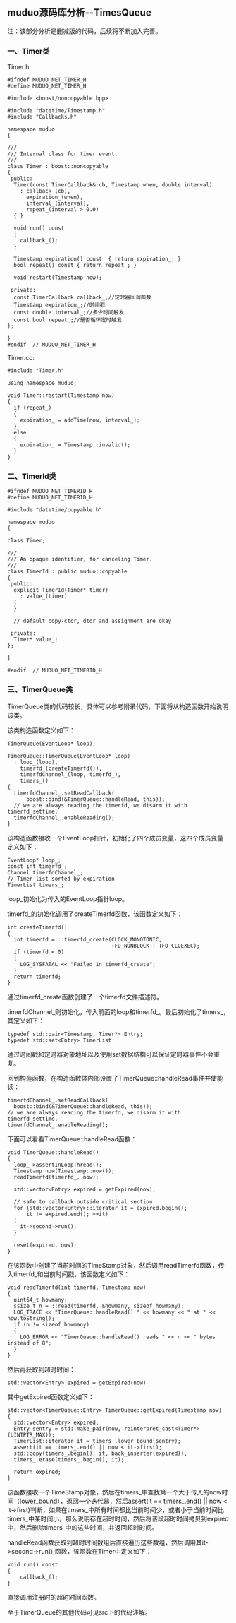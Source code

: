 ## muduo源码库分析--TimesQueue ##

注：该部分分析是删减版的代码，后续将不断加入完善。

### 一、Timer类 ###

Timer.h:

	#ifndef MUDUO_NET_TIMER_H
	#define MUDUO_NET_TIMER_H
	
	#include <boost/noncopyable.hpp>
	
	#include "datetime/Timestamp.h"
	#include "Callbacks.h"
	
	namespace muduo
	{
	
	///
	/// Internal class for timer event.
	///
	class Timer : boost::noncopyable
	{
	 public:
	  Timer(const TimerCallback& cb, Timestamp when, double interval)
	    : callback_(cb),
	      expiration_(when),
	      interval_(interval),
	      repeat_(interval > 0.0)
	  { }
	
	  void run() const
	  {
	    callback_();
	  }
	
	  Timestamp expiration() const  { return expiration_; }
	  bool repeat() const { return repeat_; }
	
	  void restart(Timestamp now);
	
	 private:
	  const TimerCallback callback_;//定时器回调函数
	  Timestamp expiration_;//时间戳
	  const double interval_;//多少时间触发
	  const bool repeat_;//是否循环定时触发
	};
	
	}
	#endif  // MUDUO_NET_TIMER_H

Timer.cc:

	#include "Timer.h"
	
	using namespace muduo;
	
	void Timer::restart(Timestamp now)
	{
	  if (repeat_)
	  {
	    expiration_ = addTime(now, interval_);
	  }
	  else
	  {
	    expiration_ = Timestamp::invalid();
	  }
	}

### 二、TimerId类 ###

	#ifndef MUDUO_NET_TIMERID_H
	#define MUDUO_NET_TIMERID_H
	
	#include "datetime/copyable.h"
	
	namespace muduo
	{
	
	class Timer;
	
	///
	/// An opaque identifier, for canceling Timer.
	///
	class TimerId : public muduo::copyable
	{
	 public:
	  explicit TimerId(Timer* timer)
	    : value_(timer)
	  {
	  }
	
	  // default copy-ctor, dtor and assignment are okay
	
	 private:
	  Timer* value_;
	};
	
	}
	
	#endif  // MUDUO_NET_TIMERID_H

### 三、TimerQueue类 ###

TimerQueue类的代码较长，具体可以参考附录代码，下面将从构造函数开始说明该类。

该类构造函数定义如下：

	TimerQueue(EventLoop* loop);

	TimerQueue::TimerQueue(EventLoop* loop)
	  : loop_(loop),
	    timerfd_(createTimerfd()),
	    timerfdChannel_(loop, timerfd_),
	    timers_()
	{
	  timerfdChannel_.setReadCallback(
	      boost::bind(&TimerQueue::handleRead, this));
	  // we are always reading the timerfd, we disarm it with timerfd_settime.
	  timerfdChannel_.enableReading();
	}

该构造函数接收一个EventLoop指针，初始化了四个成员变量，这四个成员变量定义如下：

	EventLoop* loop_;
	const int timerfd_;
	Channel timerfdChannel_;
	// Timer list sorted by expiration
	TimerList timers_;

loop_初始化为传入的EventLoop指针loop。

timerfd_的初始化调用了createTimerfd函数，该函数定义如下：

	int createTimerfd()
	{
	  int timerfd = ::timerfd_create(CLOCK_MONOTONIC,
	                                 TFD_NONBLOCK | TFD_CLOEXEC);
	  if (timerfd < 0)
	  {
	    LOG_SYSFATAL << "Failed in timerfd_create";
	  }
	  return timerfd;
	}

通过timerfd_create函数创建了一个timerfd文件描述符。

timerfdChannel_则初始化，传入前面的loop和timerfd_。最后初始化了timers_，其定义如下：

	typedef std::pair<Timestamp, Timer*> Entry;
	typedef std::set<Entry> TimerList

通过时间戳和定时器对象地址以及使用set数据结构可以保证定时器事件不会重复。

回到构造函数，在构造函数体内部设置了TimerQueue::handleRead事件并使能读：

	timerfdChannel_.setReadCallback(
	  boost::bind(&TimerQueue::handleRead, this));
	// we are always reading the timerfd, we disarm it with timerfd_settime.
	timerfdChannel_.enableReading();

下面可以看看TimerQueue::handleRead函数：

	void TimerQueue::handleRead()
	{
	  loop_->assertInLoopThread();
	  Timestamp now(Timestamp::now());
	  readTimerfd(timerfd_, now);
	
	  std::vector<Entry> expired = getExpired(now);
	
	  // safe to callback outside critical section
	  for (std::vector<Entry>::iterator it = expired.begin();
	      it != expired.end(); ++it)
	  {
	    it->second->run();
	  }
	
	  reset(expired, now);
	}

在该函数中创建了当前时间的TimeStamp对象，然后调用readTimerfd函数，传入timerfd_和当前时间戳，该函数定义如下：

	void readTimerfd(int timerfd, Timestamp now)
	{
	  uint64_t howmany;
	  ssize_t n = ::read(timerfd, &howmany, sizeof howmany);
	  LOG_TRACE << "TimerQueue::handleRead() " << howmany << " at " << now.toString();
	  if (n != sizeof howmany)
	  {
	    LOG_ERROR << "TimerQueue::handleRead() reads " << n << " bytes instead of 8";
	  }
	}

然后再获取到超时时间：

	std::vector<Entry> expired = getExpired(now)

其中getExpired函数定义如下：

	std::vector<TimerQueue::Entry> TimerQueue::getExpired(Timestamp now)
	{
	  std::vector<Entry> expired;
	  Entry sentry = std::make_pair(now, reinterpret_cast<Timer*>(UINTPTR_MAX));
	  TimerList::iterator it = timers_.lower_bound(sentry);
	  assert(it == timers_.end() || now < it->first);
	  std::copy(timers_.begin(), it, back_inserter(expired));
	  timers_.erase(timers_.begin(), it);
	
	  return expired;
	}

该函数接收一个TimeStamp对象，然后在timers_中查找第一个大于传入的now时间（lower_bound），返回一个迭代器，然后assert(it == timers_.end() || now < it->first)判断，如果在timers_中所有时间都比当前时间少，或者小于当前时间比timers_中某时间小，那么说明存在超时时间，然后将该段超时时间拷贝到expired中，然后删除timers_中的这些时间，并返回超时时间。

handleRead函数获取到超时时间数组后直接遍历这些数组，然后调用其it->second->run();函数，该函数在Timer中定义如下：

	void run() const
	{
		callback_();
	}

直接调用注册时的超时时间函数。

至于TimerQueue的其他代码可见src下的代码注解。